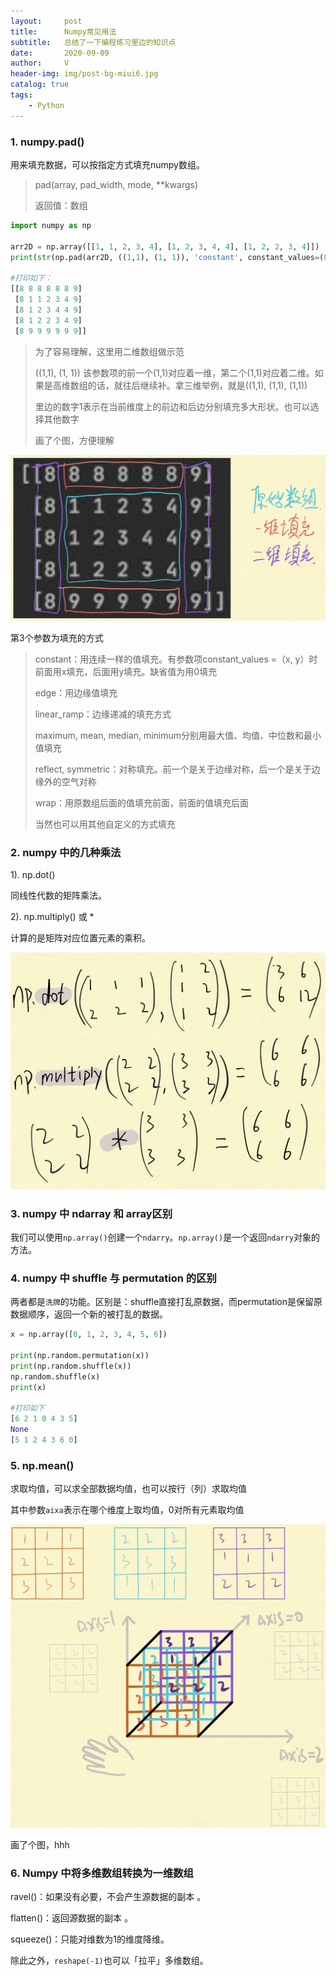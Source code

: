 ```yaml
---
layout:     post
title:      Numpy常见用法
subtitle:   总结了一下编程练习里边的知识点
date:       2020-09-09
author:     V
header-img: img/post-bg-miui6.jpg
catalog: true
tags:
    - Python
---
```


### 1. numpy.pad()

用来填充数据，可以按指定方式填充numpy数组。

>pad(array,  pad_width,  mode,  **kwargs)
>
>返回值：数组

```Python
import numpy as np

arr2D = np.array([[1, 1, 2, 3, 4], [1, 2, 3, 4, 4], [1, 2, 2, 3, 4]])
print(str(np.pad(arr2D, ((1,1), (1, 1)), 'constant', constant_values=(8, 9))))

#打印如下：
[[8 8 8 8 8 8 9]
 [8 1 1 2 3 4 9]
 [8 1 2 3 4 4 9]
 [8 1 2 2 3 4 9]
 [8 9 9 9 9 9 9]]
```

> 为了容易理解，这里用二维数组做示范
> 
> ((1,1), (1, 1)) 该参数项的前一个(1,1)对应着一维，第二个(1,1)对应着二维。如果是高维数组的话，就往后继续补。拿三维举例，就是((1,1), (1,1), (1,1))
> 
> 里边的数字1表示在当前维度上的前边和后边分别填充多大形状。也可以选择其他数字
> 
> 画了个图，方便理解

![](/img/numpy/np_pad_1.jpeg)

第3个参数为填充的方式

>constant：用连续一样的值填充。有参数项constant_values =（x, y）时前面用x填充，后面用y填充。缺省值为用0填充
>
>edge：用边缘值填充
>
>linear_ramp：边缘递减的填充方式
>
>maximum, mean, median, minimum分别用最大值、均值、中位数和最小值填充
>
>reflect, symmetric：对称填充。前一个是关于边缘对称，后一个是关于边缘外的空气对称
>
>wrap：用原数组后面的值填充前面，前面的值填充后面
>
>当然也可以用其他自定义的方式填充
  
### 2. numpy 中的几种乘法

1). np.dot()

同线性代数的矩阵乘法。

2). np.multiply() 或 *

计算的是矩阵对应位置元素的乘积。

![](/img/numpy/np_pad_2.jpeg)

### 3. numpy 中 ndarray 和 array区别

我们可以使用`np.array()`创建一个`ndarry`。`np.array()`是一个返回`ndarry`对象的方法。

### 4. numpy 中 shuffle 与 permutation 的区别

两者都是`洗牌`的功能。区别是：shuffle直接打乱原数据，而permutation是保留原数据顺序，返回一个新的被打乱的数据。

```python
x = np.array([0, 1, 2, 3, 4, 5, 6])

print(np.random.permutation(x))
print(np.random.shuffle(x))
np.random.shuffle(x)
print(x)

#打印如下
[6 2 1 0 4 3 5]
None
[5 1 2 4 3 6 0]
```

### 5. np.mean()

求取均值，可以求全部数据均值，也可以按行（列）求取均值

其中参数`aixa`表示在哪个维度上取均值，0对所有元素取均值

![](/img/numpy/np_mean_1.jpeg)

画了个图，hhh

### 6. Numpy 中将多维数组转换为一维数组

ravel()：如果没有必要，不会产生源数据的副本 。

flatten()：返回源数据的副本 。

squeeze()：只能对维数为1的维度降维。

除此之外，`reshape(-1)`也可以「拉平」多维数组。